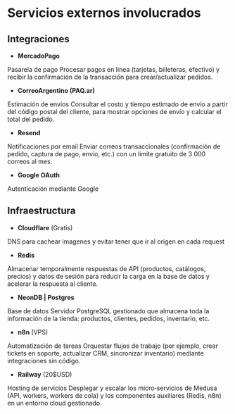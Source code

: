 # Servicios externos involucrados

## Integraciones

- **MercadoPago**

Pasarela de pago Procesar pagos en línea (tarjetas, billeteras, efectivo) y recibir la confirmación de la transacción para crear/actualizar pedidos.

- **CorreoArgentino (PAQ.ar)**

Estimación de envíos Consultar el costo y tiempo estimado de envío a partir del código postal del cliente, para mostrar opciones de envío y calcular el total del pedido.

- **Resend**

Notificaciones por email Enviar correos transaccionales (confirmación de pedido, captura de pago, envío, etc.) con un límite gratuito de 3 000 correos al mes.

- **Google OAuth**

Autenticación mediante Google

## Infraestructura

- **Cloudflare** (Gratis)

DNS para cachear imagenes y evitar tener que ir al origen en cada request

- **Redis**

Almacenar temporalmente respuestas de API (productos, catálogos, precios) y datos de sesión para reducir la carga en la base de datos y acelerar la respuesta al cliente.

- **NeonDB | Postgres**

Base de datos Servidor PostgreSQL gestionado que almacena toda la información de la tienda: productos, clientes, pedidos, inventario, etc.

- **n8n** (VPS)

Automatización de tareas Orquestar flujos de trabajo (por ejemplo, crear tickets en soporte, actualizar CRM, sincronizar inventario) mediante integraciones sin código.

- **Railway** (20$USD)

Hosting de servicios Desplegar y escalar los micro‑servicios de Medusa (API, workers, workers de cola) y los componentes auxiliares (Redis, n8n) en un entorno cloud gestionado.
